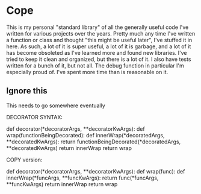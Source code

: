 # Cope

This is my personal "standard library" of all the generally useful code I've written for various projects over the years. Pretty much any time I've written a function or class and thought "this might be useful later", I've stuffed it in here. As such, a lot of it is super useful, a lot of it is garbage, and a lot of it has become obsoleted as I've learned more and found new libraries. I've tried to keep it clean and organized, but there is a lot of it.
I also have tests written for a bunch of it, but not all.
The debug function in particular I'm especially proud of. I've spent more time than is reasonable on it.






## Ignore this
This needs to go somewhere eventually

DECORATOR SYNTAX:

def decorator(*decoratorArgs, **decoratorKwArgs):
    def wrap(functionBeingDecorated):
        def innerWrap(*decoratedArgs, **decoratedKwArgs):
            return functionBeingDecorated(*decoratedArgs, **decoratedKwArgs)
        return innerWrap
    return wrap

COPY version:

def decorator(*decoratorArgs, **decoratorKwArgs):
    def wrap(func):
        def innerWrap(*funcArgs, **funcKwArgs):
            return func(*funcArgs, **funcKwArgs)
        return innerWrap
    return wrap
